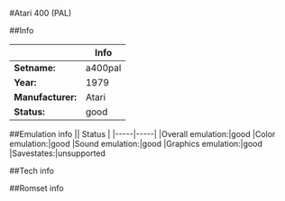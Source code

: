 #Atari 400 (PAL)

##Info

||Info|
|-----|-----|
|**Setname:**|a400pal
|**Year:**|1979
|**Manufacturer:**|Atari
|**Status:**|good

##Emulation info
|| Status |
|-----|-----|
|Overall emulation:|good
|Color emulation:|good
|Sound emulation:|good
|Graphics emulation:|good
|Savestates:|unsupported

##Tech info

##Romset info

<!--- START OF EDITED COMMENT DO NOT TOUCH TEXT ABOVE-->
